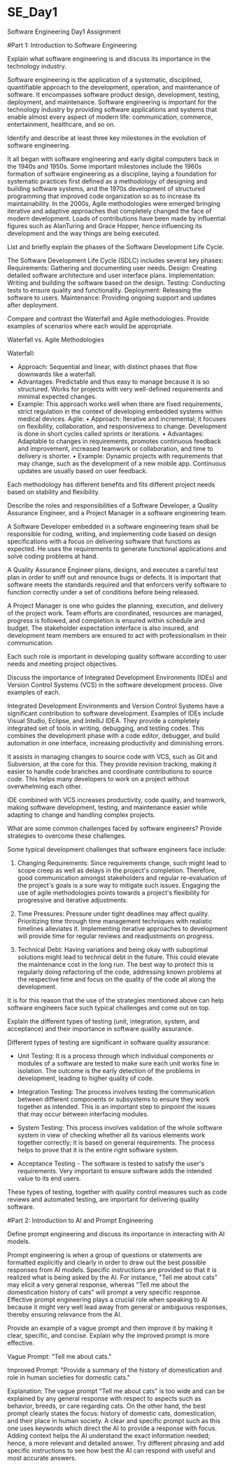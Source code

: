 # SE_Day1
Software Engineering Day1 Assignment

#Part 1: Introduction to Software Engineering

Explain what software engineering is and discuss its importance in the technology industry.

Software engineering is the application of a systematic, disciplined, quantifiable approach to the development, operation, and maintenance of software. It encompasses software product design, development, testing, deployment, and maintenance.
Software engineering is important for the technology industry by providing software applications and systems that enable almost every aspect of modern life: communication, commerce, entertainment, healthcare, and so on.


Identify and describe at least three key milestones in the evolution of software engineering.

It all began with software engineering and early digital computers back in the 1940s and 1950s. Some important milestones include the 1960s formation of software engineering as a discipline, laying a foundation for systematic practices first defined as a methodology of designing and building software systems, and the 1970s development of structured programming that improved code organization so as to increase its maintainability. In the 2000s, Agile methodologies were emerged bringing iterative and adaptive approaches that completely changed the face of modern development. Loads of contributions have been made by influential figures such as AlanTuring and Grace Hopper, hence influencing its development and the way things are being executed.

List and briefly explain the phases of the Software Development Life Cycle.

The Software Development Life Cycle (SDLC) includes several key phases:
Requirements: Gathering and documenting user needs.
Design: Creating detailed software architecture and user interface plans.
Implementation: Writing and building the software based on the design.
Testing: Conducting tests to ensure quality and functionality.
Deployment: Releasing the software to users.
Maintenance: Providing ongoing support and updates after deployment.

Compare and contrast the Waterfall and Agile methodologies. Provide examples of scenarios where each would be appropriate.

Waterfall vs. Agile Methodologies

Waterfall:
- Approach: Sequential and linear, with distinct phases that flow downwards like a waterfall.
- Advantages: Predictable and thus easy to manage because it is so structured. Works for projects with very well-defined requirements and minimal expected changes.
- Example: This approach works well when there are fixed requirements, strict regulation in the context of developing embedded systems within medical devices.
Agile:
• Approach: Iterative and incremental; it focuses on flexibility, collaboration, and responsiveness to change. Development is done in short cycles called sprints or iterations.
• Advantages: Adaptable to changes in requirements, promotes continuous feedback and improvement, increased teamwork or collaboration, and time to delivery is shorter.
• Example: Dynamic projects with requirements that may change, such as the development of a new mobile app. Continuous updates are usually based on user feedback.

Each methodology has different benefits and fits different project needs based on stability and flexibility.


Describe the roles and responsibilities of a Software Developer, a Quality Assurance Engineer, and a Project Manager in a software engineering team.

A Software Developer embedded in a software engineering team shall be responsible for coding, writing, and implementing code based on design specifications with a focus on delivering software that functions as expected. He uses the requirements to generate functional applications and solve coding problems at hand.

A Quality Assurance Engineer plans, designs, and executes a careful test plan in order to sniff out and renounce bugs or defects. It is important that software meets the standards required and that enforcers verify software to function correctly under a set of conditions before being released.

A Project Manager is one who guides the planning, execution, and delivery of the project work. Team efforts are coordinated, resources are managed, progress is followed, and completion is ensured within schedule and budget. The stakeholder expectation interface is also insured, and development team members are ensured to act with professionalism in their communication.

Each such role is important in developing quality software according to user needs and meeting project objectives.


Discuss the importance of Integrated Development Environments (IDEs) and Version Control Systems (VCS) in the software development process. Give examples of each.

Integrated Development Environments and Version Control Systems have a significant contribution to software development. Examples of IDEs include Visual Studio, Eclipse, and IntelliJ IDEA. They provide a completely integrated set of tools in writing, debugging, and testing codes. This combines the development phase with a code editor, debugger, and build automation in one interface, increasing productivity and diminishing errors.

It assists in managing changes to source code with VCS, such as Git and Subversion, at the core for this. They provide revision tracking, making it easier to handle code branches and coordinate contributions to source code. This helps many developers to work on a project without overwhelming each other.

IDE combined with VCS increases productivity, code quality, and teamwork, making software development, testing, and maintenance easier while adapting to change and handling complex projects.


What are some common challenges faced by software engineers? Provide strategies to overcome these challenges.

Some typical development challenges that software engineers face include:

1. Changing Requirements: Since requirements change, such might lead to scope creep as well as delays in the project's completion. Therefore, good communication amongst stakeholders and regular re-evaluation of the project's goals is a sure way to mitigate such issues. Engaging the use of agile methodologies points towards a project's flexibility for progressive and iterative adjustments.

2. Time Pressures: Pressure under tight deadlines may affect quality. Prioritizing time through time management techniques with realistic timelines alleviates it. Implementing iterative approaches to development will provide time for regular reviews and readjustments on progress.

3. Technical Debt: Having variations and being okay with suboptimal solutions might lead to technical debt in the future. This could elevate the maintenance cost in the long run. The best way to protect this is regularly doing refactoring of the code, addressing known problems at the respective time and focus on the quality of the code all along the development.

It is for this reason that the use of the strategies mentioned above can help software engineers face such typical challenges and come out on top.

Explain the different types of testing (unit, integration, system, and acceptance) and their importance in software quality assurance.

Different types of testing are significant in software quality assurance:

- Unit Testing: It is a process through which individual components or modules of a software are tested to make sure each unit works fine in isolation. The outcome is the early detection of the problems in development, leading to higher quality of code.

- Integration Testing: The process involves testing the communication between different components or subsystems to ensure they work together as intended. This is an important step to pinpoint the issues that may occur between interfacing modules. 
- System Testing: This process involves validation of the whole software system in view of checking whether all its various elements work together correctly; it is based on general requirements. The process helps to prove that it is the entire right software system.

- Acceptance Testing -  The software is tested to satisfy the user's requirements. Very important to ensure software adds the intended value to its end users.

These types of testing, together with quality control measures such as code reviews and automated testing, are important for delivering quality software.

#Part 2: Introduction to AI and Prompt Engineering


Define prompt engineering and discuss its importance in interacting with AI models.

Prompt engineering is when a group of questions or statements are formatted explicitly and clearly in order to draw out the best possible responses from AI models. Specific instructions are provided so that it is realized what is being asked by the AI. For instance, "Tell me about cats" may elicit a very general response, whereas "Tell me about the domestication history of cats" will prompt a very specific response. Effective prompt engineering plays a crucial role when speaking to AI because it might very well lead away from general or ambiguous responses, thereby ensuring relevance from the AI.

Provide an example of a vague prompt and then improve it by making it clear, specific, and concise. Explain why the improved prompt is more effective.

Vague Prompt: "Tell me about cats."

Improved Prompt: "Provide a summary of the history of domestication and role in human societies for domestic cats."

Explanation: The vague prompt "Tell me about cats" is too wide and can be explained by any general response with respect to aspects such as behavior, breeds, or care regarding cats. On the other hand, the best prompt clearly states the focus: history of domestic cats, domestication, and their place in human society. A clear and specific prompt such as this one uses keywords which direct the AI to provide a response with focus. Adding context helps the AI understand the exact information needed; hence, a more relevant and detailed answer. Try different phrasing and add specific instructions to see how best the AI can respond with useful and most accurate answers.
